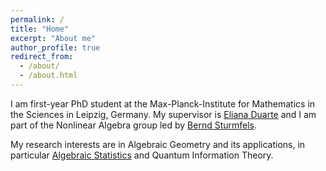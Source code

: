 ```yaml
---
permalink: /
title: "Home"
excerpt: "About me"
author_profile: true
redirect_from: 
  - /about/
  - /about.html
---
```


I am first-year PhD student at the Max-Planck-Institute for Mathematics in the Sciences in Leipzig, Germany. My supervisor is [Eliana Duarte](https://emduart2.github.io) and I am part of the Nonlinear Algebra group led by [Bernd Sturmfels](https://math.berkeley.edu/~bernd/).

My research interests are in Algebraic Geometry and its applications, in particular [Algebraic Statistics](https://www.algebraicstatistics.org) and Quantum Information Theory.

